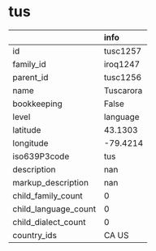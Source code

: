 # tus
|                      | info      |
|:---------------------|:----------|
| id                   | tusc1257  |
| family_id            | iroq1247  |
| parent_id            | tusc1256  |
| name                 | Tuscarora |
| bookkeeping          | False     |
| level                | language  |
| latitude             | 43.1303   |
| longitude            | -79.4214  |
| iso639P3code         | tus       |
| description          | nan       |
| markup_description   | nan       |
| child_family_count   | 0         |
| child_language_count | 0         |
| child_dialect_count  | 0         |
| country_ids          | CA US     |